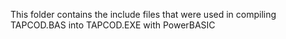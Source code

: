 This folder contains the include files that were used in compiling TAPCOD.BAS into TAPCOD.EXE with PowerBASIC

